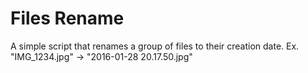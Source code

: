 # Files Rename
A simple script that renames a group of files to their creation date. Ex. "IMG_1234.jpg" -> "2016-01-28 20.17.50.jpg"

